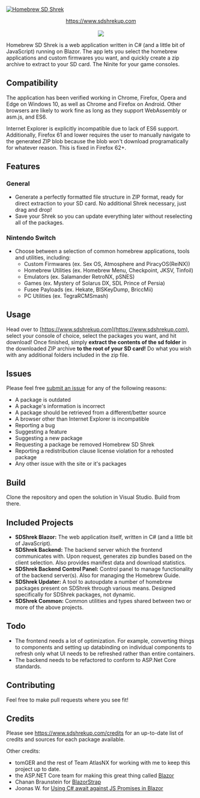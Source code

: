 [![Homebrew SD Shrek](https://img1.looper.com/img/gallery/things-only-adults-notice-in-shrek/intro-1573597941.jpg)](https://www.sdshrekup.com)

<p align='center'><a href='https://www.sdshrekup.com'>https://www.sdshrekup.com</a><br><br><a href='https://github.com/hax4dazy/sdshrekup/actions'><img src='https://github.com/hax4dazy/sdshrekup/workflows/.NET%20Core%20CI/badge.svg'></img></a></p>

Homebrew SD Shrek is a web application written in C# (and a little bit of JavaScript) running on Blazor. The app lets you select the homebrew applications and custom firmwares you want, and quickly create a zip archive to extract to your SD card. The Ninite for your game consoles.

## Compatibility
The application has been verified working in Chrome, Firefox, Opera and Edge on Windows 10, as well as Chrome and Firefox on Android. Other browsers are likely to work fine as long as they support WebAssembly or asm.js, and ES6.

Internet Explorer is explicitly incompatible due to lack of ES6 support. Additionally, Firefox 61 and lower requires the user to manually navigate to the generated ZIP blob because the blob won't download programatically for whatever reason. This is fixed in Firefox 62+.

## Features
### General
* Generate a perfectly formatted file structure in ZIP format, ready for direct extraction to your SD card. No additional Shrek necessary, just drag and drop!
* Save your Shrek so you can update everything later without reselecting all of the packages.

### Nintendo Switch
* Choose between a selection of common homebrew applications, tools and utilities, including:
	* Custom Firmwares (ex. Sex OS, Atmosphere and PiracyOS(ReiNX))
	* Homebrew Utilities (ex. Homebrew Menu, Checkpoint, JKSV, Tinfoil)
	* Emulators (ex. Salamander RetroNX, pSNES)
	* Games (ex. Mystery of Solarus DX, SDL Prince of Persia)
	* Fusee Payloads (ex. Hekate, BISKeyDump, BriccMii)
	* PC Utilities (ex. TegraRCMSmash)

## Usage
Head over to [https://www.sdshrekup.com](https://www.sdshrekup.com), select your console of choice, select the packages you want, and hit download! Once finished, simply **extract the contents of the sd folder** in the downloaded ZIP archive **to the root of your SD card!** Do what you wish with any additional folders included in the zip file.

## Issues
Please feel free [submit an issue](https://www.github.com/hax4dazy/sdhrekup/issues) for any of the following reasons:
* A package is outdated
* A package's information is incorrect
* A package should be retrieved from a different/better source
* A browser other than Internet Explorer is incompatible
* Reporting a bug
* Suggesting a feature
* Suggesting a new package
* Requesting a package be removed Homebrew SD Shrek
* Reporting a redistribution clause license violation for a rehosted package
* Any other issue with the site or it's packages

## Build
Clone the repository and open the solution in Visual Studio. Build from there.

## Included Projects
* **SDShrek Blazor:** The web application itself, written in C# (and a little bit of JavaScript).
* **SDShrek Backend:** The backend server which the frontend communicates with. Upon request, generates zip bundles based on the client selection. Also provides manifest data and download statistics.
* **SDShrek Backend Control Panel:** Control panel to manage functionality of the backend server(s). Also for managing the Homebrew Guide.
* **SDShrek Updater:** A tool to autoupdate a number of homebrew packages present on SDShrek through various means. Designed specifically for SDShrek packages, not dynamic.
* **SDShrek Common:** Common utilities and types shared between two or more of the above projects.

## Todo
* The frontend needs a lot of optimization. For example, converting things to components and setting up databinding on individual components to refresh only what UI needs to be refreshed rather than entire containers.
* The backend needs to be refactored to conform to ASP.Net Core standards.

## Contributing
Feel free to make pull requests where you see fit!

## Credits
Please see https://www.sdshrekup.com/credits for an up-to-date list of credits and sources for each package available.

Other credits:
* tomGER and the rest of Team AtlasNX for working with me to keep this project up to date.
* the ASP.NET Core team for making this great thing called [Blazor](https://blazor.net/)
* Chanan Braunstein for  [BlazorStrap](https://github.com/chanan/BlazorStrap)
* Joonas W. for  [Using C# await against JS Promises in Blazor](https://joonasw.net/view/csharp-await-and-js-promises-in-blazor)

